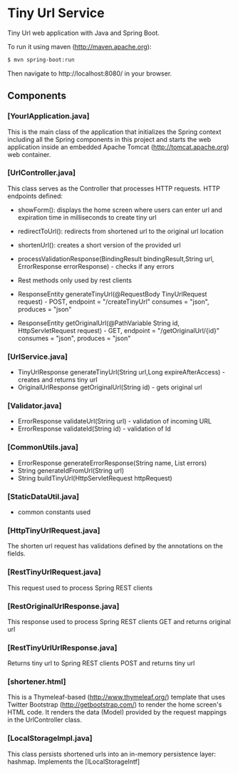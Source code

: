 # Tiny Url Service
Tiny Url web application with Java and Spring Boot.


To run it using maven (http://maven.apache.org):
```sh
$ mvn spring-boot:run
```

Then navigate to http://localhost:8080/ in your browser.

## Components

### [YourlApplication.java]
This is the main class of the application that initializes the Spring context including all the Spring components in this project and starts the web application inside an embedded Apache Tomcat (http://tomcat.apache.org) web container.

### [UrlController.java]
This class serves as the Controller that processes HTTP requests. HTTP endpoints defined:
- showForm(): displays the home screen where users can enter url and expiration time in milliseconds to create tiny url
- redirectToUrl(): redirects from shortened url to the original url location
- shortenUrl():  creates a short version of the provided url
- processValidationResponse(BindingResult bindingResult,String url, ErrorResponse errorResponse) - checks if any errors

- Rest methods only used by rest clients
- ResponseEntity generateTinyUrl(@RequestBody TinyUrlRequest request) - POST, endpoint = "/createTinyUrl" consumes = "json", produces = "json"
- ResponseEntity getOriginalUrl(@PathVariable String id, HttpServletRequest request) - GET, endpoint = "/getOriginalUrl/{id}" consumes = "json", produces = "json"


### [UrlService.java]
- TinyUrlResponse generateTinyUrl(String url,Long expireAfterAccess) - creates and returns tiny url
- OriginalUrlResponse getOriginalUrl(String id) - gets original url

### [Validator.java]
- ErrorResponse validateUrl(String url) - validation of incoming URL
- ErrorResponse validateId(String id)  - validation of Id

### [CommonUtils.java]
- ErrorResponse generateErrorResponse(String name, List<Error> errors) 
- String generateIdFromUrl(String url)
- String buildTinyUrl(HttpServletRequest httpRequest)

### [StaticDataUtil.java]
- common constants used

### [HttpTinyUrlRequest.java]
The shorten url request has validations defined by the annotations on the fields.

### [RestTinyUrlRequest.java]
This request used to process Spring REST clients

### [RestOriginalUrlResponse.java]
This response used to process Spring REST clients GET and returns original url

### [RestTinyUrlUrlResponse.java]
Returns tiny url to Spring REST clients POST and returns tiny url

### [shortener.html]
This is a Thymeleaf-based (http://www.thymeleaf.org/) template that uses Twitter Bootstrap (http://getbootstrap.com/) to render the home screen's HTML code. It renders the data (Model) provided by the request mappings in the UrlController class.

### [LocalStorageImpl.java]
This class persists shortened urls into an in-memory persistence layer: hashmap. 
Implements the [ILocalStorageIntf] 



